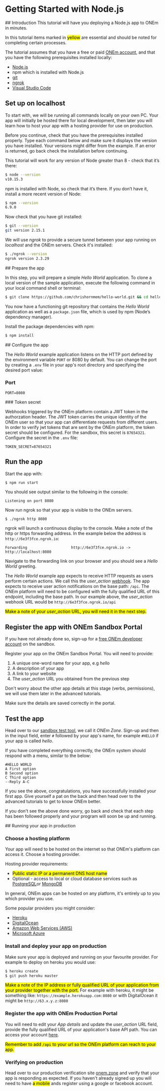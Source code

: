 # Getting Started with Node.js

<!-- Inline <img src="/assets/nodejs-new-pantone-black.png" width=50> With Reference Link -->
## Introduction
This tutorial will have you deploying a Node.js app to ONEm in minutes.

In this tutorial items marked in <mark>yellow</mark> are essential and should be noted for completing certain processes.

The tutorial assumes that you have a free or paid [ONEm account]({{links.portal}}), and that you have the following prerequisites installed locally:

* <a href="https://nodejs.org/" target="_blank" rel="noopener noreferrer">Node.js</a>
* npm which is installed with Node.js
* <a href="https://github.com/" target="_blank" rel="noopener noreferrer">git</a>
* <a href="https://ngrok.com/download" target="_blank" rel="noopener noreferrer">ngrok</a>
* <a href="https://code.visualstudio.com/" target="_blank" rel="noopener noreferrer">Visual Studio Code</a>

## Set up on localhost

To start with, we will be running all commands locally on your own PC.  Your app will initially be hosted there for local development, then later you will learn how to host your app with a hosting provider for use on production.

Before you continue, check that you have the prerequisites installed properly. Type each command below and make sure it displays the version you have installed. Your versions might differ from the example. If an error is returned, go back check the installation before continuing.

This tutorial will work for any version of Node greater than 8 - check that it’s there:

```bash
$ node --version
v10.15.3
```

npm is installed with Node, so check that it’s there. If you don’t have it, install a more recent version of Node:

```bash
$ npm --version
6.9.0
```
Now check that you have git installed:

```bash
$ git --version
git version 2.15.1
```

We will use *ngrok* to provide a secure tunnel between your app running on *localhost* and the ONEm servers. Check it's installed:

```bash
$ ./ngrok --version
ngrok version 2.3.29
```

## Prepare the app

In this step, you will prepare a simple *Hello World* application.  To clone a local version of the sample application, execute the following command in your local command shell or terminal:

```bash
$ git clone https://github.com/chrishornmem/hello-world.git && cd hello-world
```

You now have a functioning git repository that contains the *Hello World* application as well as a `package.json` file, which is used by npm (Node’s dependency manager).

Install the package dependencies with npm:

```bash
$ npm install
```

## Configure the app

The *Hello World* example application listens on the HTTP port defined by the environment variable `PORT` or 8080 by default.  You can change the port by creating a `.env` file in your app's root directory and specifying the desired port value:

### Port
```
PORT=8080
```

### Token secret

Webhooks triggered by the ONEm platform contain a JWT token in the authorzation header.  The JWT token carries the unique identity of the ONEm user so that your app can differentiate requests from different users.  In order to verify jwt tokens that are sent by the ONEm platform, the token secret should be configured.  For the sandbox, this secret is `87654321`.  Configure the secret in the `.env` file:

```
TOKEN_SECRET=87654321
```

## Run the app

Start the app with:

```bash
$ npm run start
```

You should see output similar to the following in the console:

```
Listening on port 8080
```

Now run ngrok so that your app is visible to the ONEm servers.

```
$ ./ngrok http 8080
```

ngrok will launch a continuous display to the console.  Make a note of the http or https forwarding address.  In the example below the address is `http://6e3f3fce.ngrok.io`:

```
Forwarding                    http://6e3f3fce.ngrok.io -> http://localhost:8080
```

Navigate to the forwarding link on your browser and you should see a *Hello World* greeting.

The *Hello World* example app expects to receive HTTP requests as users perform certain actions.  We call this the *user_action* [webhook](../building/webhooks.md). The app expects to receive user action notifications on the base path: `/api`.  The ONEm platform will need to be configured with the fully qualified URL of this endpoint, including the base path.  In our example above, the *user_action* webhook URL would be `http://6e3f3fce.ngrok.io/api`

<mark>Make a note of your *user_action* URL, you will need it in the next step.</mark>

## Register the app with ONEm Sandbox Portal

If you have not already done so, sign-up for a <a href="{{links.portal}}" target="_blank" rel="noopener noreferrer">free ONEm developer account</a> on the sandbox.

Register your app on the ONEm Sandbox Portal.  You will need to provide:

1. A unique one-word name for your app, e.g *hello*
2. A description of your app
3. A link to your website
4. The *user_action* URL you obtained from the previous step

Don't worry about the other app details at this stage (verbs, permissions), we will use them later in the advanced tutorials.

Make sure the details are saved correctly in the portal.


## Test the app

Head over to our <a href="https://poc.onem.zone" target="_blank" rel="noopener noreferrer">sandbox test tool</a>, we call it *ONEm Zone*.  Sign-up and then in the input field, enter `#` followed by your app's name, for example `#HELLO` if your app is called *hello*.

If you have completed everything correctly, the ONEm system should respond with a menu, similar to the below:

```
#HELLO WORLD
A First option
B Second option
C Third option
--Reply A-C
```

If you see the above, congratulations, you have successfully installed your first app.  Give yourself a pat on the back and then head over to the advanced tutorials to get to know ONEm better.

If you don't see the above done worry, go back and check that each step has been followed properly and your program will soon be up and running.

## Running your app in production

### Choose a hosting platform

Your app will need to be hosted on the internet so that ONEm's platform can access it.  Choose a hosting provider.  

Hosting provider requirements:

* <mark>Public static IP or a permanent DNS host name</mark>
* Optional - access to local or cloud database services such as <a href="https://www.postgresql.org/" target="_blank" rel="noopener noreferrer">PostgreSQL</a>or <a href="https://www.mongodb.com/" target="_blank" rel="noopener noreferrer">MongoDB</a>

In general, ONEm apps can be hosted on any platform, it's entirely up to you which provider you use.

Some popular providers you might consider:

* <a href="https://www.heroku.com/" target="_blank" rel="noopener noreferrer">Heroku</a>
* <a href="www.digitalocean.com/" target="_blank" rel="noopener noreferrer">DigitalOcean</a>
* <a href="https://aws.amazon.com/websites/" target="_blank" rel="noopener noreferrer">Amazon Web Services (AWS)</a>
* <a href="azure.microsoft.com/Account/Free‎" target="_blank" rel="noopener noreferrer">Microsoft Azure</a>

### Install and deploy your app on production

Make sure your app is deployed and running on your favourite provider.  For example to deploy on heroku you would use:

```bash
$ heroku create
$ git push heroku master
```

<mark>Make a note of the IP address or fully qualified URL of your application from your provider together with the port.</mark>  For example with heroku, it might be something like: `https://example.herokuapp.com:8080` or with DigitalOcean it might be `http://63.x.y.z:8080`

### Register the app with ONEm Production Portal

You will need to edit your *App details* and update the *user_action* URL field, provide the fully qualified URL of your application's base API path. You can access your account <a href="{{links.portal}}" target="_blank" rel="noopener noreferrer">here</a>.

<mark>Remember to add `/api` to your url so the ONEm platform can reach to your app.</mark>

### Verifying on production

Head over to our production verification site <a href="https://onem.zone" target="_blank">onem.zone</a> and verify that your app is responding as expected.  If you haven't already signed up you will need to have <mark>a mobile</mark> ands register using a google or facebook account.
